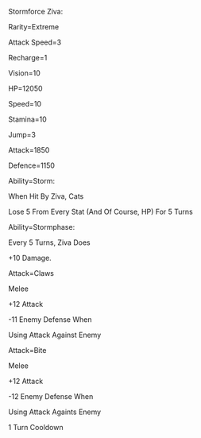 Stormforce Ziva:

Rarity=Extreme

Attack Speed=3

Recharge=1

Vision=10

HP=12050

Speed=10

Stamina=10

Jump=3

Attack=1850

Defence=1150

Ability=Storm:

When Hit By Ziva, Cats

Lose 5 From Every Stat (And Of Course, HP)
For 5 Turns

Ability=Stormphase:

Every 5 Turns, Ziva Does

+10 Damage.

Attack=Claws

Melee

+12 Attack

-11 Enemy Defense When

Using Attack Against Enemy

Attack=Bite

Melee

+12 Attack

-12 Enemy Defense When

Using Attack Againts Enemy

1 Turn Cooldown
